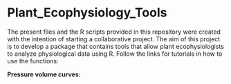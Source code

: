 # Plant_Ecophysiology_Tools
The present files and the R scripts provided in this repository were created with the intention of starting a collaborative project. The aim of this project is to develop a package that contains tools that allow plant ecophysiologists to analyze physiological data using R. Follow the links for tutorials in how to use the functions:

__Pressure volume curves:__ 
